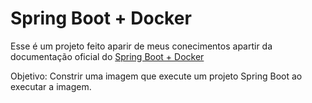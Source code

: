 # Spring Boot + Docker

Esse é um projeto feito aparir de meus conecimentos apartir da documentação oficial do [Spring Boot + Docker](https://spring.io/guides/gs/spring-boot-docker)

Objetivo: Constrir uma imagem que execute um projeto Spring Boot ao executar a imagem.

